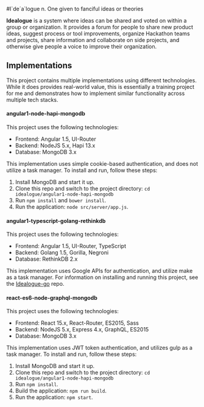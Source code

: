 #I\`de´a\`logue
n. One given to fanciful ideas or theories

**Idealogue** is a system where ideas can be shared and voted on within a group or organization.
It provides a forum for people to share new product ideas, suggest process or tool improvements,
organize Hackathon teams and projects, share information and collaborate on side projects, and
otherwise give people a voice to improve their organization.

## Implementations
This project contains multiple implementations using different technologies. While it does provides
real-world value, this is essentially a training project for me and demonstrates how to implement
similar functionality across multiple tech stacks.

#### angular1-node-hapi-mongodb
This project uses the following technologies:

- Frontend: Angular 1.5, UI-Router
- Backend: NodeJS 5.x, Hapi 13.x
- Database: MongoDB 3.x

This implementation uses simple cookie-based authentication, and does not utilize a task manager.
To install and run, follow these steps:

1. Install MongoDB and start it up.
2. Clone this repo and switch to the project directory: `cd idealogue/angular1-node-hapi-mongodb`
3. Run `npm install` and `bower install`.
4. Run the application: `node src/server/app.js`.

#### angular1-typescript-golang-rethinkdb
This project uses the following technologies:

- Frontend: Angular 1.5, UI-Router, TypeScript
- Backend: Golang 1.5, Gorilla, Negroni
- Database: RethinkDB 2.x

This implementation uses Google APIs for authentication, and utilize make as a task manager. For
information on installing and running this project, see the
[Idealogue-go](https://github.com/davelaursen/idealogue-go) repo.

#### react-es6-node-graphql-mongodb
This project uses the following technologies:

- Frontend: React 15.x, React-Router, ES2015, Sass
- Backend: NodeJS 5.x, Express 4.x, GraphQL, ES2015
- Database: MongoDB 3.x

This implementation uses JWT token authentication, and utilizes gulp as a task manager. To install
and run, follow these steps:

1. Install MongoDB and start it up.
2. Clone this repo and switch to the project directory: `cd idealogue/angular1-node-hapi-mongodb`
3. Run `npm install`.
4. Build the application: `npm run build`.
5. Run the application: `npm start`.
